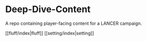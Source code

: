 # Deep-Dive-Content
A repo containing player-facing content for a LANCER campaign.

[[fluff/index|fluff]]
[[setting/index|setting]]

